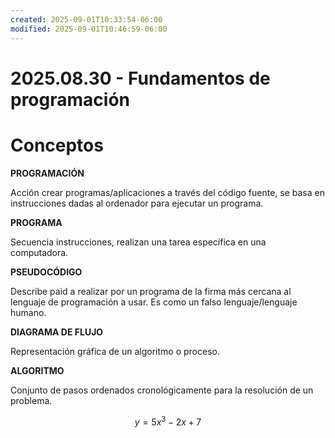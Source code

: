 ```yaml
---
created: 2025-09-01T10:33:54-06:00
modified: 2025-09-01T10:46:59-06:00
---
```


# 2025.08.30 - Fundamentos de programación

# Conceptos

**PROGRAMACIÓN**

Acción crear programas/aplicaciones a través del código fuente, se basa en instrucciones dadas al ordenador para ejecutar un programa.

**PROGRAMA**

Secuencia instrucciones, realizan una tarea específica en una computadora.

**PSEUDOCÓDIGO**

Describe paid a realizar por un programa de la firma más cercana al lenguaje de programación a usar. Es como un falso lenguaje/lenguaje humano. 

**DIAGRAMA DE FLUJO**

Representación gráfica de un algoritmo o proceso. 

**ALGORITMO**

Conjunto de pasos ordenados cronológicamente para la resolución de un problema.

$$
y = 5x^3 - 2x + 7
$$
